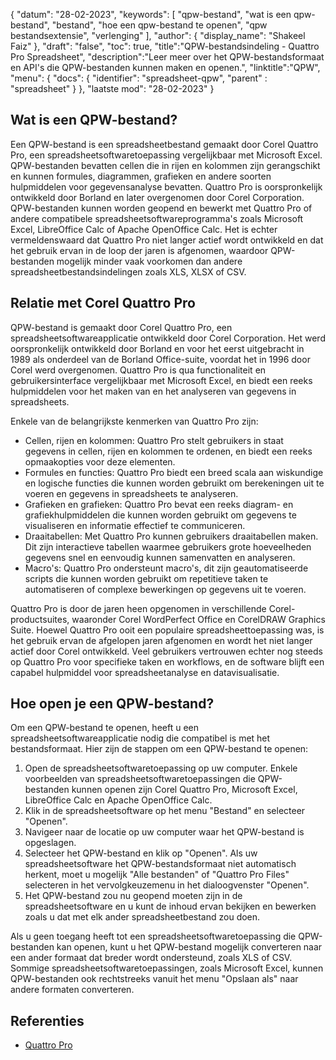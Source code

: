 {
"datum": "28-02-2023",
  "keywords": [
"qpw-bestand",
"wat is een qpw-bestand",
"bestand",
"hoe een qpw-bestand te openen",
"qpw bestandsextensie",
"verlenging"
],
  "author": {
"display_name": "Shakeel Faiz"
},
"draft": "false",
"toc": true,
"title":"QPW-bestandsindeling - Quattro Pro Spreadsheet",
  "description":"Leer meer over het QPW-bestandsformaat en API's die QPW-bestanden kunnen maken en openen.",
"linktitle":"QPW",
  "menu": {
    "docs": {
      "identifier": "spreadsheet-qpw",
"parent" : "spreadsheet"
}
},
"laatste mod": "28-02-2023"
}

## Wat is een QPW-bestand?

Een QPW-bestand is een spreadsheetbestand gemaakt door Corel Quattro Pro, een spreadsheetsoftwaretoepassing vergelijkbaar met Microsoft Excel. QPW-bestanden bevatten cellen die in rijen en kolommen zijn gerangschikt en kunnen formules, diagrammen, grafieken en andere soorten hulpmiddelen voor gegevensanalyse bevatten. Quattro Pro is oorspronkelijk ontwikkeld door Borland en later overgenomen door Corel Corporation. QPW-bestanden kunnen worden geopend en bewerkt met Quattro Pro of andere compatibele spreadsheetsoftwareprogramma's zoals Microsoft Excel, LibreOffice Calc of Apache OpenOffice Calc. Het is echter vermeldenswaard dat Quattro Pro niet langer actief wordt ontwikkeld en dat het gebruik ervan in de loop der jaren is afgenomen, waardoor QPW-bestanden mogelijk minder vaak voorkomen dan andere spreadsheetbestandsindelingen zoals XLS, XLSX of CSV.

## Relatie met Corel Quattro Pro

QPW-bestand is gemaakt door Corel Quattro Pro, een spreadsheetsoftwareapplicatie ontwikkeld door Corel Corporation. Het werd oorspronkelijk ontwikkeld door Borland en voor het eerst uitgebracht in 1989 als onderdeel van de Borland Office-suite, voordat het in 1996 door Corel werd overgenomen. Quattro Pro is qua functionaliteit en gebruikersinterface vergelijkbaar met Microsoft Excel, en biedt een reeks hulpmiddelen voor het maken van en het analyseren van gegevens in spreadsheets.

Enkele van de belangrijkste kenmerken van Quattro Pro zijn:

- Cellen, rijen en kolommen: Quattro Pro stelt gebruikers in staat gegevens in cellen, rijen en kolommen te ordenen, en biedt een reeks opmaakopties voor deze elementen.
- Formules en functies: Quattro Pro biedt een breed scala aan wiskundige en logische functies die kunnen worden gebruikt om berekeningen uit te voeren en gegevens in spreadsheets te analyseren.
- Grafieken en grafieken: Quattro Pro bevat een reeks diagram- en grafiekhulpmiddelen die kunnen worden gebruikt om gegevens te visualiseren en informatie effectief te communiceren.
- Draaitabellen: Met Quattro Pro kunnen gebruikers draaitabellen maken. Dit zijn interactieve tabellen waarmee gebruikers grote hoeveelheden gegevens snel en eenvoudig kunnen samenvatten en analyseren.
- Macro's: Quattro Pro ondersteunt macro's, dit zijn geautomatiseerde scripts die kunnen worden gebruikt om repetitieve taken te automatiseren of complexe bewerkingen op gegevens uit te voeren.

Quattro Pro is door de jaren heen opgenomen in verschillende Corel-productsuites, waaronder Corel WordPerfect Office en CorelDRAW Graphics Suite. Hoewel Quattro Pro ooit een populaire spreadsheettoepassing was, is het gebruik ervan de afgelopen jaren afgenomen en wordt het niet langer actief door Corel ontwikkeld. Veel gebruikers vertrouwen echter nog steeds op Quattro Pro voor specifieke taken en workflows, en de software blijft een capabel hulpmiddel voor spreadsheetanalyse en datavisualisatie.

## Hoe open je een QPW-bestand?

Om een QPW-bestand te openen, heeft u een spreadsheetsoftwareapplicatie nodig die compatibel is met het bestandsformaat. Hier zijn de stappen om een QPW-bestand te openen:

1. Open de spreadsheetsoftwaretoepassing op uw computer. Enkele voorbeelden van spreadsheetsoftwaretoepassingen die QPW-bestanden kunnen openen zijn Corel Quattro Pro, Microsoft Excel, LibreOffice Calc en Apache OpenOffice Calc.
2. Klik in de spreadsheetsoftware op het menu "Bestand" en selecteer "Openen".
3. Navigeer naar de locatie op uw computer waar het QPW-bestand is opgeslagen.
4. Selecteer het QPW-bestand en klik op "Openen". Als uw spreadsheetsoftware het QPW-bestandsformaat niet automatisch herkent, moet u mogelijk "Alle bestanden" of "Quattro Pro Files" selecteren in het vervolgkeuzemenu in het dialoogvenster "Openen".
5. Het QPW-bestand zou nu geopend moeten zijn in de spreadsheetsoftware en u kunt de inhoud ervan bekijken en bewerken zoals u dat met elk ander spreadsheetbestand zou doen.

Als u geen toegang heeft tot een spreadsheetsoftwaretoepassing die QPW-bestanden kan openen, kunt u het QPW-bestand mogelijk converteren naar een ander formaat dat breder wordt ondersteund, zoals XLS of CSV. Sommige spreadsheetsoftwaretoepassingen, zoals Microsoft Excel, kunnen QPW-bestanden ook rechtstreeks vanuit het menu "Opslaan als" naar andere formaten converteren.

## Referenties
* [Quattro Pro](https://en.wikipedia.org/wiki/Quattro_Pro)
